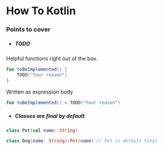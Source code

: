 # How To Kotlin

### Points to cover

* ##### TODO
Helpful functions right out of the box.

```kotlin
fun toBeImplemented() {
    TODO("Your reason")
}
```
Written as expression body
```kotlin
fun toBeImplemented() = TODO("Your reason")
```

* ##### Classes are final by default

```kotlin
class Pet(val name: String)

class Dog(name: String):Pet(name) // Pet is default final
```

[logo]: https://kotlinlang.org/assets/images/open-graph/kotlin_250x250.png "Kotlin logo"